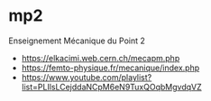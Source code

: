 # mp2
Enseignement Mécanique du Point 2


- https://elkacimi.web.cern.ch/mecapm.php
- https://femto-physique.fr/mecanique/index.php
- https://www.youtube.com/playlist?list=PLIlsLCejddaNCpM6eN9TuxQOqbMgvdqVZ
